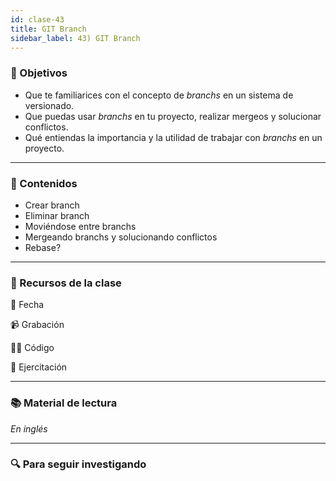 ```yaml
---
id: clase-43
title: GIT Branch
sidebar_label: 43) GIT Branch
---
```


### 🏁 Objetivos

- Que te familiarices con el concepto de _branchs_ en un sistema de versionado.
- Que puedas usar _branchs_ en tu proyecto, realizar mergeos y solucionar conflictos.
- Qué entiendas la importancia y la utilidad de trabajar con _branchs_ en un proyecto.

---

### 📝 Contenidos

- Crear branch
- Eliminar branch
- Moviéndose entre branchs
- Mergeando branchs y solucionando conflictos
- Rebase?

---

### 🚀 Recursos de la clase

📆 Fecha

📹 Grabación

👩‍💻 Código

💪 Ejercitación

---

### 📚 Material de lectura

_En inglés_

---

### 🔍 Para seguir investigando
